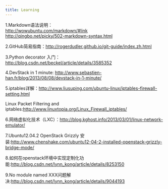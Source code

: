 ```yaml
---
title: Learning
---
```

1.Markdown语法说明：  
  http://wowubuntu.com/markdown/#link  
  http://qingbo.net/picky/502-markdown-syntax.html

2.GitHub简易指南：http://rogerdudler.github.io/git-guide/index.zh.html

3.Python decorator 入门：http://blog.csdn.net/beckel/article/details/3585352

4.DevStack in 1 minute: http://www.sebastien-han.fr/blog/2013/08/08/devstack-in-1-minute/

5.iptables详解：http://www.liusuping.com/ubuntu-linux/iptables-firewall-setting.html
  
  Linux Packet Filtering and iptables:http://www.linuxtopia.org/Linux_Firewall_iptables/

6.网络虚拟化技术（LXC）：http://blog.kghost.info/2013/03/01/linux-network-emulator/

7.Ubuntu12.04.2 OpenStack Grizzly 安装:http://www.chenshake.com/ubuntu12-04-2-installed-openstack-grizzly-bridge-mode/

8.如何在openstack环境中实现定制化功能:http://blog.csdn.net/lynn_kong/article/details/8253150

9.No module named XXX问题解决:http://blog.csdn.net/lynn_kong/article/details/9044193
